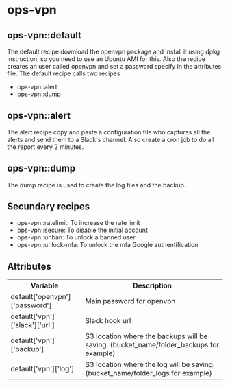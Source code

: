# ops-vpn

## ops-vpn::default

The default recipe download the openvpn package and install it using dpkg instruction, so you need to use an Ubuntu AMI for this.
Also the recipe creates an user called openvpn and set a password specify in the attributes file. The default recipe calls two recipes

- ops-vpn::alert
- ops-vpn::dump


## ops-vpn::alert

The alert recipe copy and paste a configuration file who captures all the alerts and send them to a Slack's channel. Also create a cron job
to do all the report every 2 minutes.

## ops-vpn::dump

The dump recipe is used to create the log files and the backup.

## Secundary recipes
- ops-vpn::ratelimit: To increase the rate limit
- ops-vpn::secure: To disable the initial account
- ops-vpn::unban: To unlock a banned user
- ops-vpn::unlock-mfa: To unlock the mfa Google authentification

## Attributes

<table>
  <tr>
    <th>Variable</th>
    <th>Description</th>
  </tr>

  <tr>
  <td>default['openvpn']['password']</td>
  <td>Main password for openvpn</td>
  </tr>

  <tr>
  <td>default['vpn']['slack']['url']</td>
  <td>Slack hook url</td>
  </tr>

  <tr>
  <td>default['vpn']['backup']</td>
  <td>S3 location where the backups will be saving. (bucket_name/folder_backups for example)</td>
  </tr>

  <tr>
  <td>default['vpn']['log']</td>
  <td>S3 location where the log will be saving. (bucket_name/folder_logs for example)</td>
  </tr>
</table>
